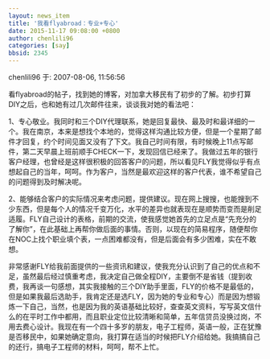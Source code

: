 ```yaml
---
layout: news_item
title: '我看flyabroad：专业+专心'
date: 2015-11-17 09:08:00 +0800
author: chenlili96 
categories: [say]
bbsid: 2345
---
```


chenlili96 于: 2007-08-06, 11:56:56

看flyabroad的帖子，找到她的博客，对加拿大移民有了初步的了解。初步打算DIY之后，也和她有过几次邮件往来，谈谈我对她的看法吧：

1、专心敬业。我同时和三个DIY代理联系，她是回复最快、最及时和最详细的一个。我在南京，本来是想找个本地的，觉得这样沟通比较方便，但是一个星期了邮件才回复，约个时间见面又没有了下文。我自己时间有限，有时候晚上11点写邮件，第二天早晨上班前顺手CHECK一下，发现回信已经来了。我做过五年的银行客户经理，也曾经是这样很积极的回答客户的问题，所以看见FLY我觉得似乎有点想起自己的当年，呵呵。作为客户，当然是最欢迎这样的客户代表，谁不希望自己的问题得到及时解决呢。

2、能够结合客户的实际情况来考虑问题，提供建议。现在网上搜搜，也能搜到不少东西，但是每个人的情况千变万化，水平的差异也就表现在是顺势而变而是削足适履。FLY自己设计的表格，前期的交流，使我感觉她首先的立足点是“先充分的了解你”，在此基础上再帮你做后面的事情。否则，以现在的简易程序，随便帮你在NOC上找个职业填个表，一点困难都没有，但是后面会有多少困难，实在不敢想。

非常感谢FLY给我前面提供的一些资讯和建议，使我充分认识到了自己的优点和不足，虽然最后经过慎重考虑，我决定自己做全程DIY，主要倒不是省钱（提到收费，我再谈一句感想，其实我接触的三个DIY助手里面，FLY的价格不是最低的，但是如果我最后选助手，我肯定还是选FLY，因为她的专业和专心）而是因为想锻炼一下自己，当然，也是因为我的英语基础比较好，查查英文资料，写写英文信什么的在平时工作中都用，而且职业定位比较清晰和简单，五年信贷员没换过岗，不用去费心设计。我现在有一个四十多岁的朋友，电子工程师，英语一般，正在犹豫是否移民中，如果她确定意向，我打算在适当的时候把FLY介绍给她。我搞搞自己的还行，搞电子工程师的材料，呵呵，帮不上忙。



